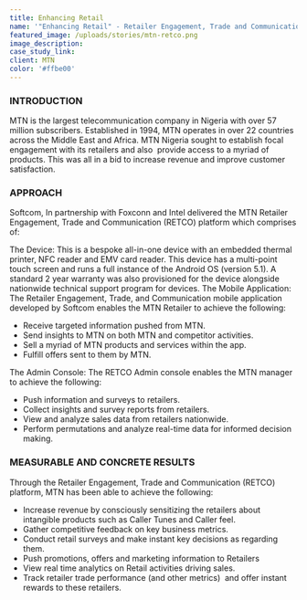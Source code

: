 ```yaml
---
title: Enhancing Retail
name: '"Enhancing Retail" - Retailer Engagement, Trade and Communication (RETCO)'
featured_image: /uploads/stories/mtn-retco.png
image_description: 
case_study_link: 
client: MTN
color: '#ffbe00'
---
```


### INTRODUCTION
MTN is the largest telecommunication company in Nigeria with over 57 million subscribers. Established in 1994, MTN operates in over 22 countries across the Middle East and Africa. MTN Nigeria sought to establish focal engagement with its retailers and also  provide access to a myriad of products. This was all in a bid to increase revenue and improve customer satisfaction.

### APPROACH
Softcom, In partnership with Foxconn and Intel delivered the MTN Retailer Engagement, Trade and Communication (RETCO) platform which comprises of:

The Device: This is a bespoke all-in-one device with an embedded thermal printer, NFC reader and EMV card reader. This device has a multi-point touch screen and runs a full instance of the Android OS (version 5.1). A standard 2 year warranty was also provisioned for the device alongside nationwide technical support program for devices.
The Mobile Application: The Retailer Engagement, Trade, and Communication mobile application developed by Softcom enables the MTN Retailer to achieve the following:

- Receive targeted information pushed from MTN.
- Send insights to MTN on both MTN and competitor activities.
- Sell a myriad of MTN products and services within the app.
- Fulfill offers sent to them by MTN.   

The Admin Console: The RETCO Admin console enables the MTN manager to achieve the following:

- Push information and surveys to retailers.
- Collect insights and survey reports from retailers.
- View and analyze sales data from retailers nationwide.
- Perform permutations and analyze real-time data for informed decision making.

### MEASURABLE AND CONCRETE RESULTS
Through the Retailer Engagement, Trade and Communication (RETCO) platform, MTN has been able to achieve the following:
- Increase revenue by consciously sensitizing the retailers about intangible products such as Caller Tunes and Caller feel.
- Gather competitive feedback on key business metrics.
- Conduct retail surveys and make instant key decisions as regarding them. 
- Push promotions, offers and marketing information to Retailers 
- View real time analytics on Retail activities driving sales.  
- Track retailer trade performance (and other metrics)  and offer instant rewards to these retailers. 